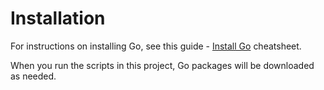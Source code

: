 # Installation

For instructions on installing Go, see this guide - [Install Go](https://michaelcurrin.github.io/dev-cheatsheets/cheatsheets/go/install-go.html) cheatsheet.

When you run the scripts in this project, Go packages will be downloaded as needed.

